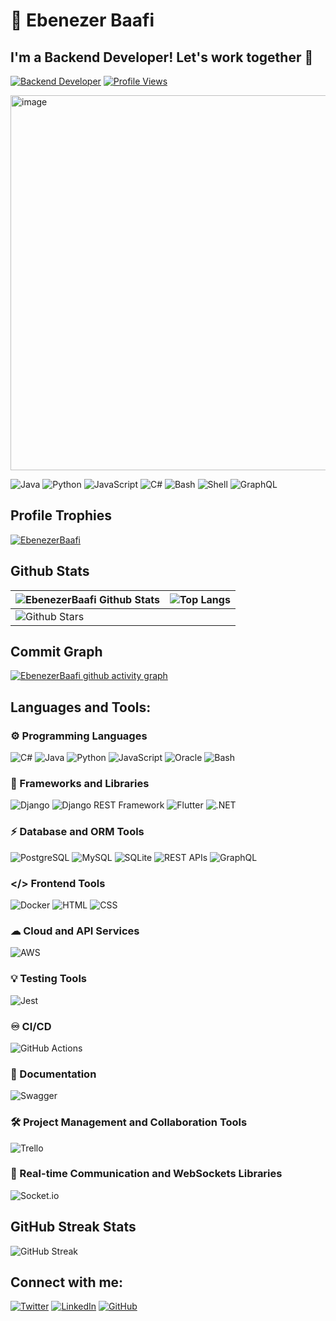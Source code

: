 # 🐐 Ebenezer Baafi
## I'm a Backend Developer! Let's work together 🚀

[![Backend Developer](https://img.shields.io/badge/Backend%20Developer-green?style=for-the-badge)](https://github.com/EbenezerBaafi)
[![Profile Views](https://komarev.com/ghpvc/?username=EbenezerBaafi&style=for-the-badge&color=blue)](https://github.com/EbenezerBaafi)

<div>
<img width="800" height="600" alt="image" src="https://github.com/user-attachments/assets/7b2c8d72-23fc-464b-b80e-353f0b383b6e" />

  ![Java](https://img.shields.io/badge/Java-007396?style=for-the-badge&logo=java&logoColor=white)
  ![Python](https://img.shields.io/badge/Python-3776AB?style=for-the-badge&logo=python&logoColor=white)
  ![JavaScript](https://img.shields.io/badge/JavaScript-323330?style=for-the-badge&logo=javascript&logoColor=F7DF1E)
  ![C#](https://img.shields.io/badge/C%23-239120?style=for-the-badge&logo=c-sharp&logoColor=white)
  ![Bash](https://img.shields.io/badge/Bash-121011?style=for-the-badge&logo=gnu-bash&logoColor=white)
  ![Shell](https://img.shields.io/badge/Shell-999349?style=for-the-badge&logo=gnu-shell&logoColor=white)
  ![GraphQL](https://img.shields.io/badge/GraphQL-E10098?style=for-the-badge&logo=graphql&logoColor=white)
  
</div>

## Profile Trophies

<p align="left"> <a href="https://github.com/EbenezerBaafi/github-profile-trophy"><img src="https://github-profile-trophy.vercel.app/?username=EbenezerBaafi" alt="EbenezerBaafi" /></a> </p>

## Github Stats
  
| ![EbenezerBaafi Github Stats](https://github-readme-stats.vercel.app/api?username=EbenezerBaafi&show_icons=true&theme=radical) | ![Top Langs](https://github-readme-stats.vercel.app/api/top-langs/?username=EbenezerBaafi&langs_count=8&theme=radical&layout=compact) |
| ----------------------------------------------------------------------------------------------------------------------------- | --------------------------------------------------------------------------------------------------------------------------------------------------------- |
| ![Github Stars](http://github-profile-summary-cards.vercel.app/api/cards/productive-time?username=EbenezerBaafi&theme=radical&utcOffset=8) |

## Commit Graph
[![EbenezerBaafi github activity graph](https://github-readme-activity-graph.vercel.app/graph?username=EbenezerBaafi&bg_color=d4d1ff&color=4c749e&line=9e4c59&point=40413e&area=true&hide_border=true)](https://github.com/EbenezerBaafi/github-readme-activity-graph)


## Languages and Tools:
### ⚙️ Programming Languages
![C#](https://img.shields.io/badge/C%23-239120?style=for-the-badge&logo=c-sharp&logoColor=white)
![Java](https://img.shields.io/badge/Java-007396?style=for-the-badge&logo=java&logoColor=white)
![Python](https://img.shields.io/badge/Python-FFD43B?style=for-the-badge&logo=python&logoColor=blue)
![JavaScript](https://img.shields.io/badge/JavaScript-323330?style=for-the-badge&logo=javascript&logoColor=F7DF1E)
![Oracle](https://img.shields.io/badge/Oracle%20Database-F80000?style=for-the-badge&logo=oracle&logoColor=white)
![Bash](https://img.shields.io/badge/Bash-121011?style=for-the-badge&logo=gnu-bash&logoColor=white)





### 🚀 Frameworks and Libraries
![Django](https://img.shields.io/badge/Django-092E20?style=for-the-badge&logo=django&logoColor=white)
![Django REST Framework](https://img.shields.io/badge/Django%20REST%20Framework-ff1709?style=for-the-badge&logo=django&logoColor=white)
![Flutter](https://img.shields.io/badge/Flutter-02569B?style=for-the-badge&logo=flutter&logoColor=white)
![.NET](https://img.shields.io/badge/.NET-512BD4?style=for-the-badge&logo=dotnet&logoColor=white)


### ⚡ Database and ORM Tools
![PostgreSQL](https://img.shields.io/badge/PostgreSQL-336791?style=for-the-badge&logo=postgresql&logoColor=white)
![MySQL](https://img.shields.io/badge/MySQL-4479A1?style=for-the-badge&logo=mysql&logoColor=white)
![SQLite](https://img.shields.io/badge/SQLite-003B57?style=for-the-badge&logo=sqlite&logoColor=white)
![REST APIs](https://img.shields.io/badge/REST_APIs-02569B?style=flat)
![GraphQL](https://img.shields.io/badge/GraphQL-E10098?style=flat&logo=graphql&logoColor=white)


### </> Frontend Tools
![Docker](https://img.shields.io/badge/Docker-2496ED?style=for-the-badge&logo=docker&logoColor=white)
![HTML](https://img.shields.io/badge/HTML-E34F26?style=for-the-badge&logo=html5&logoColor=white)
![CSS](https://img.shields.io/badge/CSS-1572B6?style=for-the-badge&logo=css3&logoColor=white)

### ☁ Cloud and API Services
![AWS](https://img.shields.io/badge/Amazon_AWS-FF9900?style=for-the-badge&logo=amazonaws&logoColor=white)

### 💡 Testing Tools
![Jest](https://img.shields.io/badge/Jest-C21325?style=for-the-badge&logo=jest&logoColor=white)

### ♾️ CI/CD
![GitHub Actions](https://img.shields.io/badge/GitHub_Actions-2088FF?style=for-the-badge&logo=github-actions&logoColor=white)

### 📝 Documentation
![Swagger](https://img.shields.io/badge/Swagger-85EA2D?style=for-the-badge&logo=Swagger&logoColor=white)

### 🛠 Project Management and Collaboration Tools
![Trello](https://img.shields.io/badge/Trello-0052CC?style=for-the-badge&logo=trello&logoColor=white)

### 🔁 Real-time Communication and WebSockets Libraries
![Socket.io](https://img.shields.io/badge/Socket.io-010101?&style=for-the-badge&logo=Socket.io&logoColor=white)

## GitHub Streak Stats
![GitHub Streak](https://github-readme-streak-stats.herokuapp.com/?user=EbenezerBaafi&theme=dark&hide_border=true&date_format=M%20j%5B%2C%20Y%5D)


## Connect with me:
[![Twitter](https://img.shields.io/badge/Twitter-1DA1F2?style=for-the-badge&logo=twitter&logoColor=white)](https://twitter.com/2_cedi__)
[![LinkedIn](https://img.shields.io/badge/LinkedIn-0077B5?style=for-the-badge&logo=linkedin&logoColor=white)](https://linkedin.com/in/EbenezerBaafi)
[![GitHub](https://img.shields.io/badge/GitHub-181717?style=for-the-badge&logo=github&logoColor=white)](https://github.com/EbenezerBaafi)

